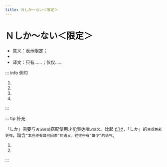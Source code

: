 ```yaml
---
title: Ｎしか～ない＜限定＞
---
```


# Ｎしか～ない＜限定＞

- 意义：表示限定；
- <grammer-content sentence="接续：名词 + しか + **否定的表达方式**；" />
- 译文：只有......；仅仅......

::: info 例句

1. <grammer-content sentence="[辞書/じしょ]は[英語/えいご]と[日本語/にほんご]**しかありません**。" trans="词典只有英语和日语。" />
2. <grammer-content sentence="アフレコ[大会/だいかい]は[日本語学科/にほんごがっか]の[学生/がくせい]**しか[参加/さんか]できません**。" trans="后期录音大会只有日语专业的学生才能参加。" />
3. <grammer-content sentence="[会話/かいわ]の[授業/じゅぎょう]は[一週間/いっしゅかん]に[一回/いっかい]**しかありません**。" trans="会话课一周就一次。" />
4. <grammer-content sentence="いろいろな[町/まち]へ[行/い]きたいですが、[時間/じかん]がなくて[北京/ぺきん]と[天津/てんしん]**しか[行/い]きませんでした**。" trans="我想去各种各样的城市，但是没有时间，只去了北京和天津。" />

:::

::: tip 补充

「しか」需要与`否定形式`搭配使用才能表达`限定意义`。比起 <u>[だけ](./1-9-8.md)</u>，「しか」的`主观色彩更强`，暗含`“本应还有其他因素”的语义，往往带有“嫌少”的语气`。

<div class="bunpou-block">

  1. <grammer-content sentence="[果物/くだもの]**だけ**[食/た]べました。" trans="只吃了水果。(由于某种原因，只能吃水果，比如正在减肥期间。)" />
  1. <grammer-content sentence="[果物/くだもの]**しか[食/た]べませんでした**。" trans="只吃了水果。(本来可以吃别的，但是目前只有水果可以吃。)" />

</div>

:::
